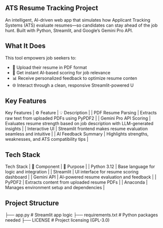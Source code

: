 ## ATS Resume Tracking Project
An intelligent, AI-driven web app that simulates how Applicant Tracking Systems (ATS) evaluate resumes—so candidates can stay ahead of the job hunt. Built with Python, Streamlit, and Google’s Gemini Pro API.

## What It Does
This tool empowers job seekers to:
- 📄 Upload their resume in PDF format
- 🧠 Get instant AI-based scoring for job relevance
- 📊 Receive personalized feedback to optimize resume conten
- 🌐 Interact through a clean, responsive Streamlit-powered U

##  Key Features
 Key Features
| ⚙️ Feature | 💡 Description | 
| PDF Resume Parsing | Extracts raw text from uploaded PDFs using PyPDF2 | 
| Gemini Pro API Scoring | Evaluates resume strength based on job description with LLM-generated insights | 
| Interactive UI | Streamlit frontend makes resume evaluation seamless and intuitive | 
| AI Feedback Summary | Highlights strengths, weaknesses, and ATS compatibility tips | 

## Tech Stack
 Tech Stack
| 🔧 Component | 📘 Purpose | 
| Python 3.12 | Base language for logic and integration |
 | Streamlit | UI interface for resume scoring dashboard | 
| Gemini API | AI-powered resume evaluation and feedback | 
| PyPDF2 | Extracts content from uploaded resume PDFs | 
| Anaconda | Manages environment setup and dependencies | 

## Project Structure
├── app.py                  # Streamlit app logic
├── requirements.txt        # Python packages needed
├── LICENSE                 # Project licensing (GPL-3.0)



















